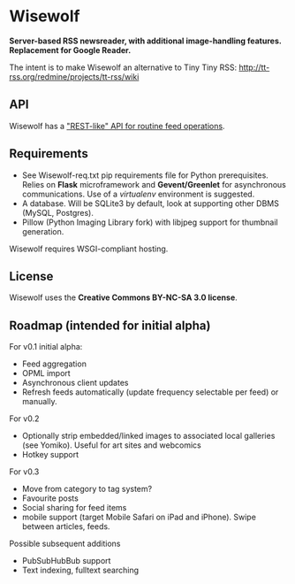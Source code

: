 Wisewolf
========

**Server-based RSS newsreader, with additional image-handling features. Replacement for Google Reader.**

The intent is to make Wisewolf an alternative to Tiny Tiny RSS: http://tt-rss.org/redmine/projects/tt-rss/wiki


API
---

Wisewolf has a ["REST-like" API for routine feed operations](https://github.com/KyubiSystems/Wisewolf/blob/master/docs/API.md).

Requirements
------------

* See Wisewolf-req.txt pip requirements file for Python prerequisites. Relies on __Flask__ microframework and __Gevent/Greenlet__ for asynchronous communications. Use of a *virtualenv* environment is suggested.
* A database. Will be SQLite3 by default, look at supporting other DBMS (MySQL, Postgres).
* Pillow (Python Imaging Library fork) with libjpeg support for thumbnail generation.

Wisewolf requires WSGI-compliant hosting.

License
-------

Wisewolf uses the **Creative Commons BY-NC-SA 3.0 license**.

Roadmap (intended for initial alpha)
---------

For v0.1 initial alpha:

* Feed aggregation
* OPML import
* Asynchronous client updates
* Refresh feeds automatically (update frequency selectable per feed) or manually.

For v0.2

* Optionally strip embedded/linked images to associated local galleries (see Yomiko). Useful for art sites and webcomics
* Hotkey support

For v0.3

* Move from category to tag system?  
* Favourite posts
* Social sharing for feed items
* mobile support (target Mobile Safari on iPad and iPhone). Swipe between articles, feeds.

Possible subsequent additions

* PubSubHubBub support
* Text indexing, fulltext searching

